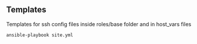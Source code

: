 ## Templates

Templates for ssh config files inside roles/base folder and in host_vars files
```
ansible-playbook site.yml
```

